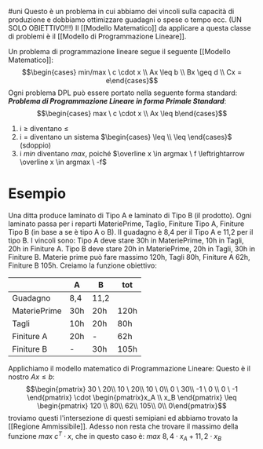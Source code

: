 #uni 
Questo è un problema in cui abbiamo dei vincoli sulla capacità di produzione e dobbiamo ottimizzare guadagni o spese o tempo ecc. (UN SOLO OBIETTIVO!!!) 
Il [[Modello Matematico]] da applicare a questa classe di problemi è il [[Modello di Programmazione Lineare]]. 

Un problema di programmazione lineare segue il seguente [[Modello Matematico]]:
$$\begin{cases} min/max \ c \cdot x \\ Ax \leq b \\ Bx \geq d \\ Cx = e\end{cases}$$
Ogni problema DPL può essere portato nella seguente forma standard:
___Problema di Programmazione Lineare in forma Primale Standard___:
$$\begin{cases} max \ c \cdot x \\ Ax \leq b\end{cases}$$
1. i $\geq$ diventano $\leq$
2. i $=$ diventano un sistema $\begin{cases} \leq \\ \leq \end{cases}$ (sdoppio)
3. i $min$ diventano $max$, poiché $\overline x \in argmax \ f \leftrightarrow \overline x \in argmax \ -f$ 
# Esempio
Una ditta produce laminato di Tipo A e laminato di Tipo B (il prodotto).
Ogni laminato passa per i reparti MateriePrime, Taglio, Finiture Tipo A, Finiture Tipo B (in base a se è tipo A o B).
Il guadagno è 8,4 per il Tipo A e 11,2 per il tipo B.
I vincoli sono:
Tipo A deve stare 30h in MateriePrime, 10h in Tagli, 20h in Finiture A.
Tipo B deve stare 20h in MateriePrime, 20h in Tagli, 30h in Finiture B.
Materie prime può fare massimo 120h, Tagli 80h, Finiture A 62h, Finiture B 105h.
Creiamo la funzione obiettivo:

|              | A   | B    | tot  |
| ------------ | --- | ---- | ---- |
| Guadagno     | 8,4 | 11,2 |      |
| MateriePrime | 30h | 20h  | 120h |
| Tagli        | 10h | 20h  | 80h  |
| Finiture A   | 20h | -    | 62h  |
| Finiture B   | -   | 30h  | 105h |
Applichiamo il modello matematico di Programmazione Lineare:
Questo è il nostro $Ax \leq b$: 
$$\begin{pmatrix} 30 \ 20\\ 10 \ 20\\ 10 \ 0\\ 0 \ 30\\ -1 \ 0 \\ 0 \ -1 \end{pmatrix} \cdot \begin{pmatrix}x_A \\ x_B \end{pmatrix} \leq \begin{pmatrix} 120 \\ 80\\ 62\\ 105\\ 0\\ 0\end{pmatrix}$$
troviamo questi l'intersezione di questi semipiani ed abbiamo trovato la [[Regione Ammissibile]].
Adesso non resta che trovare il massimo della funzione $max \ c^T \cdot x$, che in questo caso è: $max \ 8,4\cdot x_A + 11,2 \cdot x_B$ 
